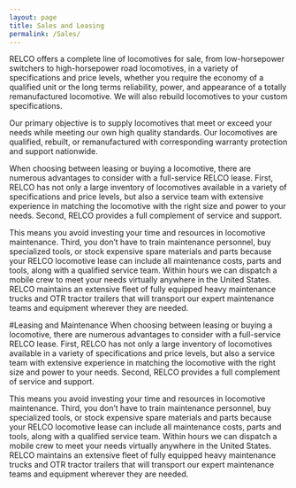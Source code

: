 ```yaml
---
layout: page
title: Sales and Leasing
permalink: /Sales/
---
```

RELCO offers a complete line of locomotives for sale, from low-horsepower switchers to high-horsepower road locomotives, in a variety of specifications and price levels, whether you require the economy of a qualified unit or the long terms reliability, power, and appearance of a totally remanufactured locomotive. We will also rebuild locomotives to your custom specifications.

Our primary objective is to supply locomotives that meet or exceed your needs while meeting our own high quality standards. Our locomotives are qualified, rebuilt, or remanufactured with corresponding warranty protection and support nationwide.

When choosing between leasing or buying a locomotive, there are numerous advantages to consider with a full-service RELCO lease. First, RELCO has not only a large inventory of locomotives available in a variety of specifications and price levels, but also a service team with extensive experience in matching the locomotive with the right size and power to your needs. Second, RELCO provides a full complement of service and support.

This means you avoid investing your time and resources in locomotive maintenance. Third, you don’t have to train maintenance personnel, buy specialized tools, or stock expensive spare materials and parts because your RELCO locomotive lease can include all maintenance costs, parts and tools, along with a qualified service team. Within hours we can dispatch a mobile crew to meet your needs virtually anywhere in the United States. RELCO maintains an extensive fleet of fully equipped heavy maintenance trucks and OTR tractor trailers that will transport our expert maintenance teams and equipment wherever they are needed.

#Leasing and Maintenance
When choosing between leasing or buying a locomotive, there are numerous advantages to consider with a full-service RELCO lease. First, RELCO has not only a large inventory of locomotives available in a variety of specifications and price levels, but also a service team with extensive experience in matching the locomotive with the right size and power to your needs. Second, RELCO provides a full complement of service and support.

This means you avoid investing your time and resources in locomotive maintenance. Third, you don’t have to train maintenance personnel, buy specialized tools, or stock expensive spare materials and parts because your RELCO locomotive lease can include all maintenance costs, parts and tools, along with a qualified service team. Within hours we can dispatch a mobile crew to meet your needs virtually anywhere in the United States. RELCO maintains an extensive fleet of fully equipped heavy maintenance trucks and OTR tractor trailers that will transport our expert maintenance teams and equipment wherever they are needed.
